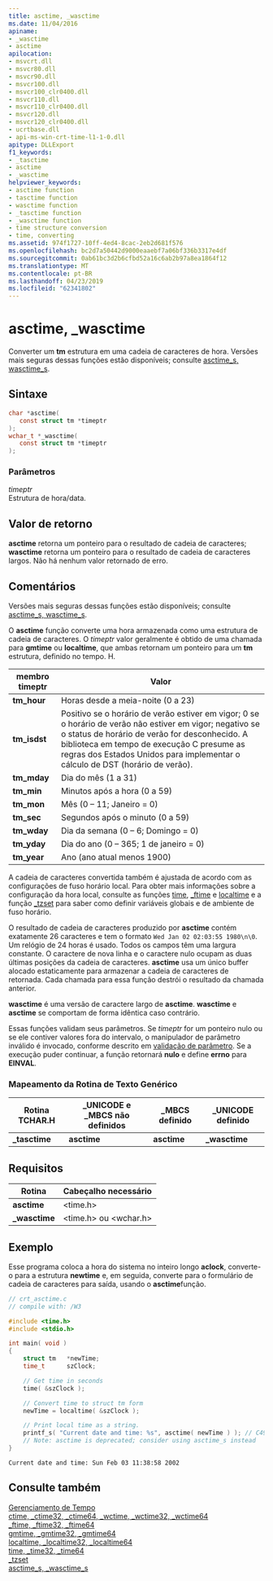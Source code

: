 ```yaml
---
title: asctime, _wasctime
ms.date: 11/04/2016
apiname:
- _wasctime
- asctime
apilocation:
- msvcrt.dll
- msvcr80.dll
- msvcr90.dll
- msvcr100.dll
- msvcr100_clr0400.dll
- msvcr110.dll
- msvcr110_clr0400.dll
- msvcr120.dll
- msvcr120_clr0400.dll
- ucrtbase.dll
- api-ms-win-crt-time-l1-1-0.dll
apitype: DLLExport
f1_keywords:
- _tasctime
- asctime
- _wasctime
helpviewer_keywords:
- asctime function
- tasctime function
- wasctime function
- _tasctime function
- _wasctime function
- time structure conversion
- time, converting
ms.assetid: 974f1727-10ff-4ed4-8cac-2eb2d681f576
ms.openlocfilehash: bc2d7a50442d9000eaaebf7a06bf336b3317e4df
ms.sourcegitcommit: 0ab61bc3d2b6cfbd52a16c6ab2b97a8ea1864f12
ms.translationtype: MT
ms.contentlocale: pt-BR
ms.lasthandoff: 04/23/2019
ms.locfileid: "62341802"
---
```

# <a name="asctime-wasctime"></a>asctime, _wasctime

Converter um **tm** estrutura em uma cadeia de caracteres de hora. Versões mais seguras dessas funções estão disponíveis; consulte [asctime_s, wasctime_s](asctime-s-wasctime-s.md).

## <a name="syntax"></a>Sintaxe

```C
char *asctime(
   const struct tm *timeptr
);
wchar_t *_wasctime(
   const struct tm *timeptr
);
```

### <a name="parameters"></a>Parâmetros

*timeptr*<br/>
Estrutura de hora/data.

## <a name="return-value"></a>Valor de retorno

**asctime** retorna um ponteiro para o resultado de cadeia de caracteres; **wasctime** retorna um ponteiro para o resultado de cadeia de caracteres largos. Não há nenhum valor retornado de erro.

## <a name="remarks"></a>Comentários

Versões mais seguras dessas funções estão disponíveis; consulte [asctime_s, wasctime_s](asctime-s-wasctime-s.md).

O **asctime** função converte uma hora armazenada como uma estrutura de cadeia de caracteres. O *timeptr* valor geralmente é obtido de uma chamada para **gmtime** ou **localtime**, que ambas retornam um ponteiro para um **tm** estrutura, definido no tempo. H.

|membro timeptr|Valor|
|--------------------|-----------|
|**tm_hour**|Horas desde a meia-noite (0 a 23)|
|**tm_isdst**|Positivo se o horário de verão estiver em vigor; 0 se o horário de verão não estiver em vigor; negativo se o status de horário de verão for desconhecido. A biblioteca em tempo de execução C presume as regras dos Estados Unidos para implementar o cálculo de DST (horário de verão).|
|**tm_mday**|Dia do mês (1 a 31)|
|**tm_min**|Minutos após a hora (0 a 59)|
|**tm_mon**|Mês (0 – 11; Janeiro = 0)|
|**tm_sec**|Segundos após o minuto (0 a 59)|
|**tm_wday**|Dia da semana (0 – 6; Domingo = 0)|
|**tm_yday**|Dia do ano (0 – 365; 1 de janeiro = 0)|
|**tm_year**|Ano (ano atual menos 1900)|

A cadeia de caracteres convertida também é ajustada de acordo com as configurações de fuso horário local. Para obter mais informações sobre a configuração da hora local, consulte as funções [time](time-time32-time64.md), [_ftime](ftime-ftime32-ftime64.md) e [localtime](localtime-localtime32-localtime64.md) e a função [_tzset](tzset.md) para saber como definir variáveis globais e de ambiente de fuso horário.

O resultado de cadeia de caracteres produzido por **asctime** contém exatamente 26 caracteres e tem o formato `Wed Jan 02 02:03:55 1980\n\0`. Um relógio de 24 horas é usado. Todos os campos têm uma largura constante. O caractere de nova linha e o caractere nulo ocupam as duas últimas posições da cadeia de caracteres. **asctime** usa um único buffer alocado estaticamente para armazenar a cadeia de caracteres de retornada. Cada chamada para essa função destrói o resultado da chamada anterior.

**wasctime** é uma versão de caractere largo de **asctime**. **wasctime** e **asctime** se comportam de forma idêntica caso contrário.

Essas funções validam seus parâmetros. Se *timeptr* for um ponteiro nulo ou se ele contiver valores fora do intervalo, o manipulador de parâmetro inválido é invocado, conforme descrito em [validação de parâmetro](../../c-runtime-library/parameter-validation.md). Se a execução puder continuar, a função retornará **nulo** e define **errno** para **EINVAL**.

### <a name="generic-text-routine-mapping"></a>Mapeamento da Rotina de Texto Genérico

|Rotina TCHAR.H|_UNICODE e _MBCS não definidos|_MBCS definido|_UNICODE definido|
|---------------------|------------------------------------|--------------------|-----------------------|
|**_tasctime**|**asctime**|**asctime**|**_wasctime**|

## <a name="requirements"></a>Requisitos

|Rotina|Cabeçalho necessário|
|-------------|---------------------|
|**asctime**|\<time.h>|
|**_wasctime**|\<time.h> ou \<wchar.h>|

## <a name="example"></a>Exemplo

Esse programa coloca a hora do sistema no inteiro longo **aclock**, converte-o para a estrutura **newtime** e, em seguida, converte para o formulário de cadeia de caracteres para saída, usando o **asctime**função.

```C
// crt_asctime.c
// compile with: /W3

#include <time.h>
#include <stdio.h>

int main( void )
{
    struct tm   *newTime;
    time_t      szClock;

    // Get time in seconds
    time( &szClock );

    // Convert time to struct tm form
    newTime = localtime( &szClock );

    // Print local time as a string.
    printf_s( "Current date and time: %s", asctime( newTime ) ); // C4996
    // Note: asctime is deprecated; consider using asctime_s instead
}
```

```Output
Current date and time: Sun Feb 03 11:38:58 2002
```

## <a name="see-also"></a>Consulte também

[Gerenciamento de Tempo](../../c-runtime-library/time-management.md)<br/>
[ctime, _ctime32, _ctime64, _wctime, _wctime32, _wctime64](ctime-ctime32-ctime64-wctime-wctime32-wctime64.md)<br/>
[_ftime, _ftime32, _ftime64](ftime-ftime32-ftime64.md)<br/>
[gmtime, _gmtime32, _gmtime64](gmtime-gmtime32-gmtime64.md)<br/>
[localtime, _localtime32, _localtime64](localtime-localtime32-localtime64.md)<br/>
[time, _time32, _time64](time-time32-time64.md)<br/>
[_tzset](tzset.md)<br/>
[asctime_s, _wasctime_s](asctime-s-wasctime-s.md)<br/>
